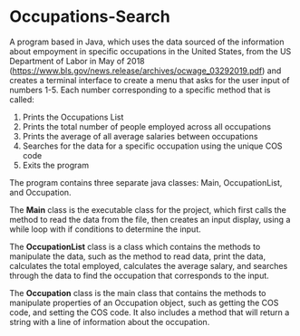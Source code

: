 # Occupations-Search

A program based in Java, which uses the data sourced of the information about empoyment in specific occupations in the United States, from the US Department of Labor in May of 2018 (https://www.bls.gov/news.release/archives/ocwage_03292019.pdf) and creates a terminal interface to create a menu that asks for the user input of numbers 1-5. Each number corresponding to a specific method that is called: 

1. Prints the Occupations List
2. Prints the total number of people employed across all occupations
3. Prints the average of all average salaries between occupations
4. Searches for the data for a specific occupation using the unique COS code
5. Exits the program

The program contains three separate java classes: Main, OccupationList, and Occupation.

The **Main** class is the executable class for the project, which first calls the method to read the data from the file, then creates an input display, using a while loop with if conditions to determine the input.

The **OccupationList** class is a class which contains the methods to manipulate the data, such as the method to read data, print the data, calculates the total employed, calculates the average salary, and searches through the data to find the occupation that corresponds to the input.

The **Occupation** class is the main class that contains the methods to manipulate properties of an Occupation object, such as getting the COS code, and setting the COS code. It also includes a method that will return a string with a line of information about the occupation.
